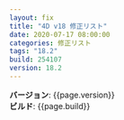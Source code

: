 ```yaml
---
layout: fix
title: "4D v18 修正リスト"
date: 2020-07-17 08:00:00
categories: 修正リスト
tags: "18.2"
build: 254107
version: 18.2
---
```


**バージョン**: {{page.version}}  
**ビルド**: {{page.build}}  
